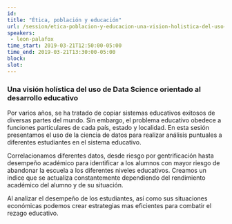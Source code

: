 ```yaml
---
id: 
title: "Ética, población y educación"
url: /session/etica-poblacion-y-educacion-una-vision-holistica-del-uso-de-data-science-orientado-al-desarrollo-educativo/
speakers:
 - leon-palafox
time_start: 2019-03-21T12:50:00-05:00
time_end: 2019-03-21T13:30:00-05:00
block: 
slot: 
---
```


<h3>Una visión holística del uso de Data Science orientado al desarrollo educativo</h3>
Por varios años, se ha tratado de copiar sistemas educativos exitosos de diversas partes del mundo. Sin embargo, el problema educativo obedece a funciones particulares de cada país, estado y localidad. En esta sesión presentamos el uso de la ciencia de datos para realizar análisis puntuales a diferentes estudiantes en el sistema educativo.

Correlacionamos diferentes datos, desde riesgo por gentrificación hasta desempeño académico para identificar a los alumnos con mayor riesgo de abandonar la escuela a los diferentes niveles educativos. Creamos un indice que se actualiza constantemente dependiendo del rendimiento académico del alumno y de su situación.

Al analizar el desempeño de los estudiantes, así como sus situaciones económicas podemos crear estrategias mas eficientes para combatir el rezago educativo.